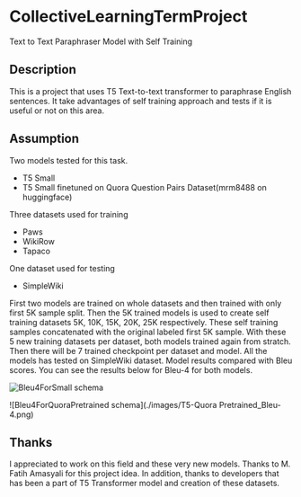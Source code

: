 # CollectiveLearningTermProject
Text to Text Paraphraser Model with Self Training
## Description
This is a project that uses T5 Text-to-text transformer to paraphrase English sentences. It take advantages of self training approach and tests if it is useful or not on this area. 
## Assumption
Two models tested for this task. 
* T5 Small
* T5 Small finetuned on Quora Question Pairs Dataset(mrm8488 on huggingface)

Three datasets used for training

* Paws
* WikiRow
* Tapaco

One dataset used for testing
* SimpleWiki

First two models are trained on whole datasets and then trained with only first 5K sample split. Then the 5K trained models is used to create self training datasets 5K, 10K, 15K, 20K, 25K respectively. These self training samples concatenated with the original labeled first 5K sample. With these 5 new training datasets per dataset, both models trained again from stratch. Then there will be 7 trained checkpoint per dataset and model. All the models has tested on SimpleWiki dataset. Model results compared with Bleu scores. You can see the results below for Bleu-4 for both models.

![Bleu4ForSmall schema](./images/T5-Small_Bleu-4.png)

![Bleu4ForQuoraPretrained schema](./images/T5-Quora Pretrained_Bleu-4.png)

## Thanks
I appreciated to work on this field and these very new models. Thanks to M. Fatih Amasyali for this project idea. In addition, thanks to developers that has been a part of T5 Transformer model and creation of these datasets.

